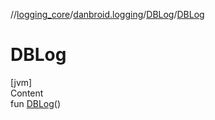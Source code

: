 //[logging_core](../../../index.md)/[danbroid.logging](../index.md)/[DBLog](index.md)/[DBLog](-d-b-log.md)



# DBLog  
[jvm]  
Content  
fun [DBLog](-d-b-log.md)()  




